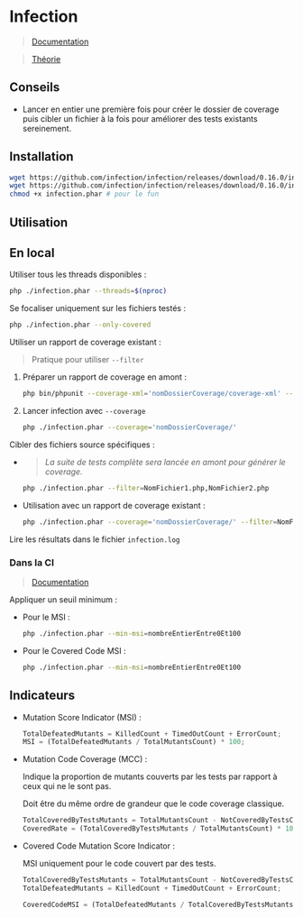 # Infection

> [Documentation](https://infection.github.io/guide/index.html#Covered-Code-Mutation-Score-Indicator)

> [Théorie](http://crestweb.cs.ucl.ac.uk/resources/mutation_testing_repository/theory.php)

## Conseils

- Lancer en entier une première fois pour créer le dossier de coverage puis cibler un fichier à la fois pour améliorer des tests existants sereinement.

## Installation

```bash
wget https://github.com/infection/infection/releases/download/0.16.0/infection.phar
wget https://github.com/infection/infection/releases/download/0.16.0/infection.phar.asc
chmod +x infection.phar # pour le fun
```

## Utilisation

## En local

Utiliser tous les threads disponibles :

```sh
php ./infection.phar --threads=$(nproc)
```
    
Se focaliser uniquement sur les fichiers testés :

```sh
php ./infection.phar --only-covered
```

Utiliser un rapport de coverage existant :

> Pratique pour utiliser `--filter`

1. Préparer un rapport de coverage en amont :

    ```sh
    php bin/phpunit --coverage-xml='nomDossierCoverage/coverage-xml' --log-junit='nomDossierCoverage/junit.xml'
    ```

1. Lancer infection avec `--coverage`

    ```sh
    php ./infection.phar --coverage='nomDossierCoverage/'
    ```

Cibler des fichiers source spécifiques :

- > *La suite de tests complète sera lancée en amont pour générer le coverage.*

    ```sh
    php ./infection.phar --filter=NomFichier1.php,NomFichier2.php
    ```

- Utilisation avec un rapport de coverage existant :

    ```sh
    php ./infection.phar --coverage='nomDossierCoverage/' --filter=NomFichier1.php,NomFichier2.php
    ```

Lire les résultats dans le fichier `infection.log`

### Dans la CI

> [Documentation](https://infection.github.io/guide/using-with-ci.html)

Appliquer un seuil minimum :
- Pour le MSI :

    ```sh
    php ./infection.phar --min-msi=nombreEntierEntre0Et100
    ```

- Pour le Covered Code MSI :
    ```sh
    php ./infection.phar --min-msi=nombreEntierEntre0Et100
    ```

## Indicateurs

- Mutation Score Indicator (MSI) :

    ```js
    TotalDefeatedMutants = KilledCount + TimedOutCount + ErrorCount;
    MSI = (TotalDefeatedMutants / TotalMutantsCount) * 100;
    ```

- Mutation Code Coverage (MCC) :

    Indique la proportion de mutants couverts par les tests par rapport à ceux qui ne le sont pas.

    Doit être du même ordre de grandeur que le code coverage classique.

    ```js
    TotalCoveredByTestsMutants = TotalMutantsCount - NotCoveredByTestsCount;
    CoveredRate = (TotalCoveredByTestsMutants / TotalMutantsCount) * 100;
    ```

- Covered Code Mutation Score Indicator :

    MSI uniquement pour le code couvert par des tests.

    ```js
    TotalCoveredByTestsMutants = TotalMutantsCount - NotCoveredByTestsCount;
    TotalDefeatedMutants = KilledCount + TimedOutCount + ErrorCount;

    CoveredCodeMSI = (TotalDefeatedMutants / TotalCoveredByTestsMutants) * 100;
    ```
